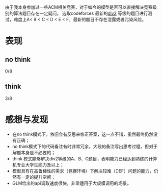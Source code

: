 由于我本身参加过一些ACM相关竞赛，对于如今的模型是否可以直接解决竞赛级别的算法题目存在一定疑问。
选取codeforces 最新的[div2](https://codeforces.com/contest/2130/problem) 等级的题目进行测试，难度上A< B < C < D < E < F，最新的题目不存在泄露或者污染风险。

# 表现
## no think
0/8
## think
3/8
# 感想与发现
- 在no think模式下，依旧会有反思来修正答案，这一点不错，虽然最终仍然没有正确；
- no think模式下的代码备注有时非常冗余，大段的备注写出思考过程，但对于解题本身是不必要的；
- think 模式能够解决div2等级的A、B、C题目，表明能力已经达到熟练的计算机专业大学生能力及以上；
- 模型具有在高鲁棒性的需求（竞赛环境）下解决较难（DEF）问题的能力，仍然有一定的提升空间；
- GLM给出的api调取速度很快，非常适用于大规模调用的场景。



